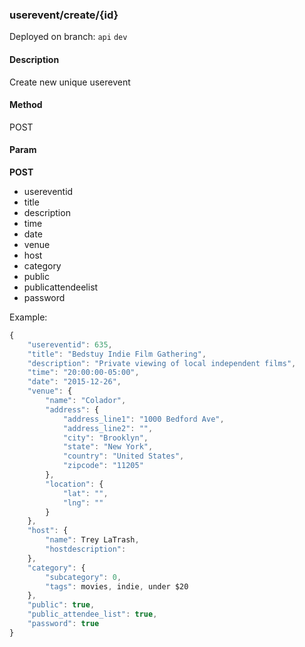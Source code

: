 ### **userevent/create/{id}**

Deployed on branch: `api` `dev`

#### **Description**

Create new unique userevent

#### **Method**

POST

#### **Param**

**POST**

- usereventid
- title
- description
- time
- date
- venue
- host
- category
- public
- publicattendeelist
- password

Example:

```javascript
{
    "usereventid": 635,
    "title": "Bedstuy Indie Film Gathering",
    "description": "Private viewing of local independent films",
    "time": "20:00:00-05:00",
    "date": "2015-12-26",
    "venue": {
        "name": "Colador",
        "address": {
            "address_line1": "1000 Bedford Ave",
            "address_line2": "",
            "city": "Brooklyn",
            "state": "New York",
            "country": "United States",
            "zipcode": "11205"
        },
        "location": {
            "lat": "",
            "lng": ""
        }
    },
    "host": {
    	"name": Trey LaTrash,
    	"hostdescription": 
	},
    "category": {
        "subcategory": 0,
        "tags": movies, indie, under $20
    },
    "public": true,
    "public_attendee_list": true,
    "password": true
}
```
